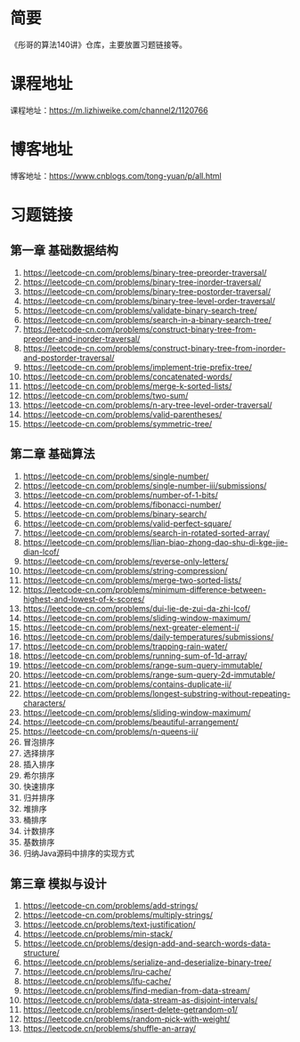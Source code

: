 # 简要

《彤哥的算法140讲》仓库，主要放置习题链接等。

# 课程地址

课程地址：https://m.lizhiweike.com/channel2/1120766

# 博客地址

博客地址：https://www.cnblogs.com/tong-yuan/p/all.html

# 习题链接

## 第一章 基础数据结构

 1. https://leetcode-cn.com/problems/binary-tree-preorder-traversal/
 1. https://leetcode-cn.com/problems/binary-tree-inorder-traversal/
 1. https://leetcode-cn.com/problems/binary-tree-postorder-traversal/
 1. https://leetcode-cn.com/problems/binary-tree-level-order-traversal/
 1. https://leetcode-cn.com/problems/validate-binary-search-tree/
 1. https://leetcode-cn.com/problems/search-in-a-binary-search-tree/
 1. https://leetcode-cn.com/problems/construct-binary-tree-from-preorder-and-inorder-traversal/
 1. https://leetcode-cn.com/problems/construct-binary-tree-from-inorder-and-postorder-traversal/
 1. https://leetcode-cn.com/problems/implement-trie-prefix-tree/
 1. https://leetcode-cn.com/problems/concatenated-words/
 1. https://leetcode-cn.com/problems/merge-k-sorted-lists/
 1. https://leetcode-cn.com/problems/two-sum/
 1. https://leetcode-cn.com/problems/n-ary-tree-level-order-traversal/
 1. https://leetcode-cn.com/problems/valid-parentheses/
 1. https://leetcode-cn.com/problems/symmetric-tree/

## 第二章 基础算法

 1. https://leetcode-cn.com/problems/single-number/
 1. https://leetcode-cn.com/problems/single-number-iii/submissions/
 1. https://leetcode-cn.com/problems/number-of-1-bits/
 1. https://leetcode-cn.com/problems/fibonacci-number/
 1. https://leetcode-cn.com/problems/binary-search/
 1. https://leetcode-cn.com/problems/valid-perfect-square/
 1. https://leetcode-cn.com/problems/search-in-rotated-sorted-array/
 1. https://leetcode-cn.com/problems/lian-biao-zhong-dao-shu-di-kge-jie-dian-lcof/
 1. https://leetcode-cn.com/problems/reverse-only-letters/
 1. https://leetcode-cn.com/problems/string-compression/
 1. https://leetcode-cn.com/problems/merge-two-sorted-lists/
 1. https://leetcode-cn.com/problems/minimum-difference-between-highest-and-lowest-of-k-scores/
 1. https://leetcode-cn.com/problems/dui-lie-de-zui-da-zhi-lcof/
 1. https://leetcode-cn.com/problems/sliding-window-maximum/
 1. https://leetcode-cn.com/problems/next-greater-element-i/
 1. https://leetcode-cn.com/problems/daily-temperatures/submissions/
 1. https://leetcode-cn.com/problems/trapping-rain-water/
 1. https://leetcode-cn.com/problems/running-sum-of-1d-array/
 1. https://leetcode-cn.com/problems/range-sum-query-immutable/
 1. https://leetcode-cn.com/problems/range-sum-query-2d-immutable/
 1. https://leetcode-cn.com/problems/contains-duplicate-ii/
 1. https://leetcode-cn.com/problems/longest-substring-without-repeating-characters/
 1. https://leetcode-cn.com/problems/sliding-window-maximum/
 1. https://leetcode-cn.com/problems/beautiful-arrangement/
 1. https://leetcode-cn.com/problems/n-queens-ii/
 1. 冒泡排序
 1. 选择排序
 1. 插入排序
 1. 希尔排序
 1. 快速排序
 1. 归并排序
 1. 堆排序
 1. 桶排序
 1. 计数排序
 1. 基数排序
 1. 归纳Java源码中排序的实现方式

## 第三章 模拟与设计

 1. https://leetcode-cn.com/problems/add-strings/
 1. https://leetcode-cn.com/problems/multiply-strings/
 1. https://leetcode.cn/problems/text-justification/
 1. https://leetcode.cn/problems/min-stack/
 1. https://leetcode.cn/problems/design-add-and-search-words-data-structure/
 1. https://leetcode.cn/problems/serialize-and-deserialize-binary-tree/
 1. https://leetcode.cn/problems/lru-cache/
 1. https://leetcode.cn/problems/lfu-cache/
 1. https://leetcode.cn/problems/find-median-from-data-stream/
 1. https://leetcode.cn/problems/data-stream-as-disjoint-intervals/
 1. https://leetcode.cn/problems/insert-delete-getrandom-o1/
 1. https://leetcode.cn/problems/random-pick-with-weight/
 1. https://leetcode.cn/problems/shuffle-an-array/

 
 
 
 
 
 
